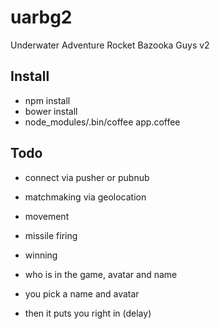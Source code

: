 uarbg2
======

Underwater Adventure Rocket Bazooka Guys v2


Install
-------

* npm install
* bower install
* node_modules/.bin/coffee app.coffee


Todo
----

* connect via pusher or pubnub
* matchmaking via geolocation
* movement
* missile firing
* winning





* who is in the game, avatar and name
* you pick a name and avatar
* then it puts you right in (delay)
